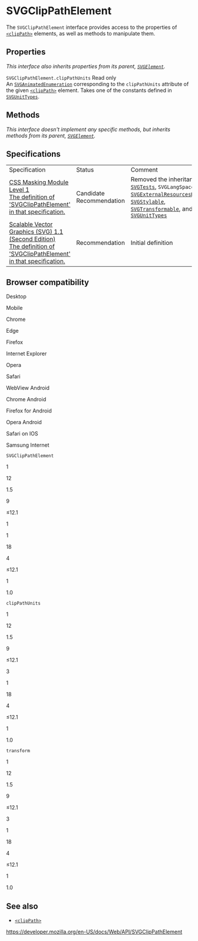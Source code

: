 SVGClipPathElement
==================

The `SVGClipPathElement` interface provides access to the properties of [`<clipPath>`](https://developer.mozilla.org/en-US/docs/Web/SVG/Element/clipPath) elements, as well as methods to manipulate them.

Properties
----------

*This interface also inherits properties from its parent, [`SVGElement`](svgelement).*

 <span class="page-not-created">`SVGClipPathElement.clipPathUnits`</span> <span class="badge inline readonly">Read only </span>   
An [`SVGAnimatedEnumeration`](svganimatedenumeration) corresponding to the `clipPathUnits` attribute of the given [`<clipPath>`](https://developer.mozilla.org/en-US/docs/Web/SVG/Element/clipPath) element. Takes one of the constants defined in [`SVGUnitTypes`](svgunittypes).

Methods
-------

*This interface doesn't implement any specific methods, but inherits methods from its parent, [`SVGElement`](svgelement).*

Specifications
--------------

<table><tbody><tr class="odd"><td>Specification</td><td>Status</td><td>Comment</td></tr><tr class="even"><td><a href="https://drafts.fxtf.org/css-masking-1/#InterfaceSVGClipPathElement">CSS Masking Module Level 1<br />
<span class="small">The definition of 'SVGClipPathElement' in that specification.</span></a></td><td><span class="spec-cr">Candidate Recommendation</span></td><td>Removed the inheritance from <a href="svgtests"><code>SVGTests</code></a>, <span class="page-not-created"><code>SVGLangSpace</code></span>, <a href="svgexternalresourcesrequired"><code>SVGExternalResourcesRequired</code></a>, <a href="svgstylable"><code>SVGStylable</code></a>, <a href="svgtransformable"><code>SVGTransformable</code></a>, and <a href="svgunittypes"><code>SVGUnitTypes</code></a></td></tr><tr class="odd"><td><a href="https://www.w3.org/TR/SVG11/masking.html#InterfaceSVGClipPathElement">Scalable Vector Graphics (SVG) 1.1 (Second Edition)<br />
<span class="small">The definition of 'SVGClipPathElement' in that specification.</span></a></td><td><span class="spec-rec">Recommendation</span></td><td>Initial definition</td></tr></tbody></table>

Browser compatibility
---------------------

Desktop

Mobile

Chrome

Edge

Firefox

Internet Explorer

Opera

Safari

WebView Android

Chrome Android

Firefox for Android

Opera Android

Safari on IOS

Samsung Internet

`SVGClipPathElement`

1

12

1.5

9

≤12.1

1

1

18

4

≤12.1

1

1.0

`clipPathUnits`

1

12

1.5

9

≤12.1

3

1

18

4

≤12.1

1

1.0

`transform`

1

12

1.5

9

≤12.1

3

1

18

4

≤12.1

1

1.0

See also
--------

-   [`<clipPath>`](https://developer.mozilla.org/en-US/docs/Web/SVG/Element/clipPath)

<a href="https://developer.mozilla.org/en-US/docs/Web/API/SVGClipPathElement" class="_attribution-link">https://developer.mozilla.org/en-US/docs/Web/API/SVGClipPathElement</a>
